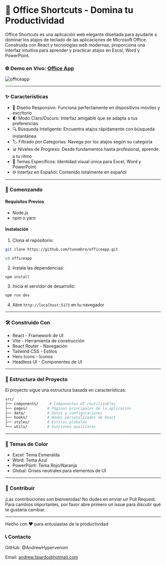 # 🎯 Office Shortcuts - Domina tu Productividad

Office Shortcuts es una aplicación web elegante diseñada para ayudarte a dominar los atajos de teclado de las aplicaciones de Microsoft Office. Construida con React y tecnologías web modernas, proporciona una interfaz intuitiva para aprender y practicar atajos en Excel, Word y PowerPoint.


### 🌐 Demo en Vivo: [Office App](https://officeapp-xi.vercel.app "Office App")

![officeapp](https://github.com/user-attachments/assets/8f9fed7e-3e23-4179-8a87-065373d3f205)


------------


### ✨ Características

- 📱 Diseño Responsivo: Funciona perfectamente en dispositivos móviles y escritorio
- 🌓 Modo Claro/Oscuro: Interfaz amigable que se adapta a tus preferencias
- 🔍 Búsqueda Inteligente: Encuentra atajos rápidamente con búsqueda instantánea
- 🏷️ Filtrado por Categorías: Navega por los atajos según su categoría
- 📊 Niveles de Progreso: Desde fundamentos hasta profesional, aprende a tu ritmo
- 🎨 Temas Específicos: Identidad visual única para Excel, Word y PowerPoint
- 🌐 Interfaz en Español: Contenido totalmente en español


------------



### 🚀 Comenzando

#### Requisitos Previos

- Node.js
- npm o yarn

#### Instalación

1. Clona el repositorio:

```bash
git clone https://github.com/tunombre/officeapp.git
```

```bash
cd officeapp
```

2. Instala las dependencias:

```bash
npm install
```

3. Inicia el servidor de desarrollo:

```bash
npm run dev
```

4. Abre `http://localhost:5173` en tu navegador

------------



### 🛠️ Construido Con

- React - Framework de UI
- Vite - Herramienta de construcción
- React Router - Navegación
- Tailwind CSS - Estilos
- Hero Icons - Iconos
- Headless UI - Componentes de UI

------------



### 📁 Estructura del Proyecto
El proyecto sigue una estructura basada en características:

```bash
src/
├── components/     # Componentes UI reutilizables
├── pages/         # Páginas principales de la aplicación
├── data/          # Datos y configuraciones
├── hooks/         # Hooks personalizados de React
├── styles/        # Estilos globales
└── utils/         # Funciones auxiliares
```

------------



### 🎨 Temas de Color

- Excel: Tema Esmeralda
- Word: Tema Azul
- PowerPoint: Tema Rojo/Naranja
- Global: Grises neutrales para elementos de UI

------------



### 🤝 Contribuir
¡Las contribuciones son bienvenidas! No dudes en enviar un Pull Request. Para cambios importantes, por favor abre primero un issue para discutir qué te gustaría cambiar.

------------



Hecho con ❤️ para entusiastas de la productividad

### 📞 Contacto

GitHub: @AndrewHypervenom

Email: andrew.fajardo@hotmail.com
